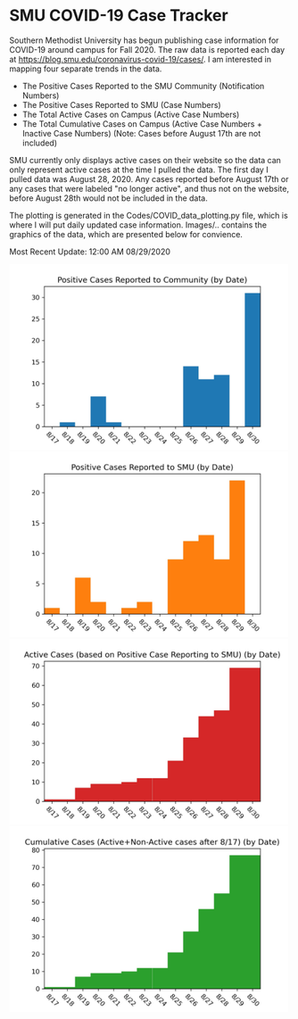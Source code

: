# SMU COVID-19 Case Tracker

Southern Methodist University has begun publishing case information for COVID-19 around campus for Fall 2020. The raw data is reported each day at https://blog.smu.edu/coronavirus-covid-19/cases/. I am interested in mapping four separate trends in the data.

* The Positive Cases Reported to the SMU Community (Notification Numbers)
* The Positive Cases Reported to SMU (Case Numbers)
* The Total Active Cases on Campus (Active Case Numbers)
* The Total Cumulative Cases on Campus (Active Case Numbers + Inactive Case Numbers) (Note: Cases before August 17th are not included)

SMU currently only displays active cases on their website so the data can only represent active cases at the time I pulled the data. The first day I pulled data was August 28, 2020. Any cases reported before August 17th or any cases that were labeled "no longer active", and thus not on the website, before August 28th would not be included in the data.

The plotting is generated in the Codes/COVID_data_plotting.py file, which is where I will put daily updated case information. Images/.. contains the graphics of the data, which are presented below for convience.

Most Recent Update: 12:00 AM 08/29/2020 

<img src="Images/SMU_COVID19_community_notified_cases_08_30.jpg" width="500">
<img src="Images/SMU_COVID19_positive_test_cases_08_30.jpg" width="500">
<img src="Images/SMU_COVID19_active_cases_08_30.jpg" width="500">
<img src="Images/SMU_COVID19_cumulative_cases_08_30.jpg" width="500">
